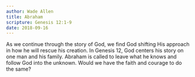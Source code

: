 ```yaml
---
author: Wade Allen
title: Abraham
scripture: Genesis 12:1-9
date: 2018-09-16
---
```


As we continue through the story of God, we find God shifting His approach in how he will rescue his creation. In Genesis 12, God centers his story on one man and his family. Abraham is called to leave what he knows and follow God into the unknown. Would we have the faith and courage to do the same?
